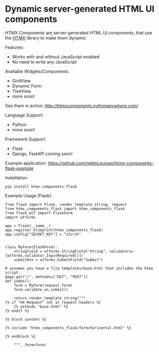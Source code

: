 # Dynamic server-generated HTML UI components

HTMX Components are server-generated HTML UI components, that use the [HTMX](https://htmx.org/) library to make them dynamic

Features:

* Works with and without JavaScript enabled
* No need to write any JavaScript

Available Widgets/Components:
* GridView
* Dynamic Form
* TreeView
* more soon!

See them in action: http://htmxcomponents.pythonanywhere.com/

Language Support:
* Python
* more soon!

Framework Support:
* Flask
* Django, FastAPI coming soon!

Example application: https://github.com/neilmcguigan/htmx-components-flask-example

Installation:
```
pip install htmx-components-flask

```

Example Usage (Flask):
```
from flask import Flask, render_template_string, request
from htmx_components_flask import htmx_components_flask
from flask_wtf import FlaskForm
import wtforms

app = Flask(__name__)
app.register_blueprint(htmx_components_flask)
app.config["SECRET_KEY"] = "s3cr3t"


class MyForm(FlaskForm):
    stringfield = wtforms.StringField("String", validators=[wtforms.validator.InputRequired()])
    submitbtn = wtforms.SubmitField("Submit")

# assumes you have a file templates/base.html that includes the htmx script:
@app.get("/", methods=["GET", "POST"])
def index():
    form = MyForm(request.form)
    form.validate_on_submit()

    return render_template_string("""
{% if "HX-Request" not in request.headers %}
    {% extends "base.html" %}
{% endif %}

{% block content %}

{% include "htmx_components_flask/form/horizontal.html" %}

{% endblock %}    
    
    """, form=form)
```



